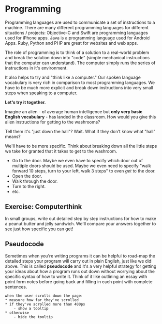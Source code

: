 # Programming

Programming languages are used to communicate a set of instructions to a machine. There are many different programming languages for different situations / projects: Objective-C and Swift are programming languages used for iPhone apps. Java is a programming language used for Android Apps. Ruby, Python and PHP are great for websites and web apps.

The role of programming is to think of a solution to a real-world problem and break the solution down into "code" (simple mechanical instructions that the computer can understand). The computer simply runs the series of instructions in it's environment.

It also helps to try and "think like a computer."  Our spoken language vocabulary is very rich in comparison to most programming languages. We have to be much more explicit and break down instructions into very small steps when speaking to a computer.

**Let's try it together.**

Imagine an alien - of average human intelligence but **only very basic English vocabulary** - has landed in the classroom. How would you give this alien instructions for getting to the washrooms?  

Tell them it's "just down the hall"? Wait. What if they don't know what "hall" means?

We'll have to be more specific.  Think about breaking down all the little steps we take for granted that it takes to get to the washroom.

* Go to the door. Maybe we even have to specify which door out of multiple doors should be used. Maybe we even need to specify "walk forward 10 steps, turn to your left, walk 3 steps" to even *get* to the door.
* Open the door.
* Walk through the door.
* Turn to the right.
* etc.

## Exercise: Computerthink

In small groups, write out detailed step by step instructions for how to make a peanut butter and jelly sandwich. We'll compare your answers together to see just how specific you can get!

## Pseudocode

Sometimes when you're writing programs it can be helpful to road-map the detailed steps your program will carry out in plain English, just like we did above.  This is called **pseudocode** and it's a very helpful strategy for getting your ideas about how a program runs out down without worrying about the specific syntax of how to write it. Think of it like outlining an essay with point form notes before going back and filling in each point with complete sentences.

````
when the user scrolls down the page:
* measure how far they've scrolled
* if they've scrolled more than 400px
	- show a tooltip
* otherwise
	- hide the tooltip
````





